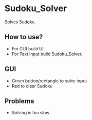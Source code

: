 # Sudoku_Solver
Solves Sudoku.

## How to use?
- For GUI build UI.
- For Text input build Sudoku_Solver.

## GUI
- Green button/rectangle to solve input
- Red to clear Sudoku

## Problems
- Solving is too slow
